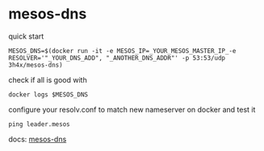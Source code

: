 # mesos-dns

quick start

`MESOS_DNS=$(docker run -it -e MESOS_IP=_YOUR_MESOS_MASTER_IP_-e RESOLVER='"_YOUR_DNS_ADD", "_ANOTHER_DNS_ADDR"' -p 53:53/udp 3h4x/mesos-dns)`

check if all is good with

`docker logs $MESOS_DNS`

configure your resolv.conf to match new nameserver on docker and test it

`ping leader.mesos`


docs:
[mesos-dns](http://mesosphere.github.io/mesos-dns/docs/naming.html)
